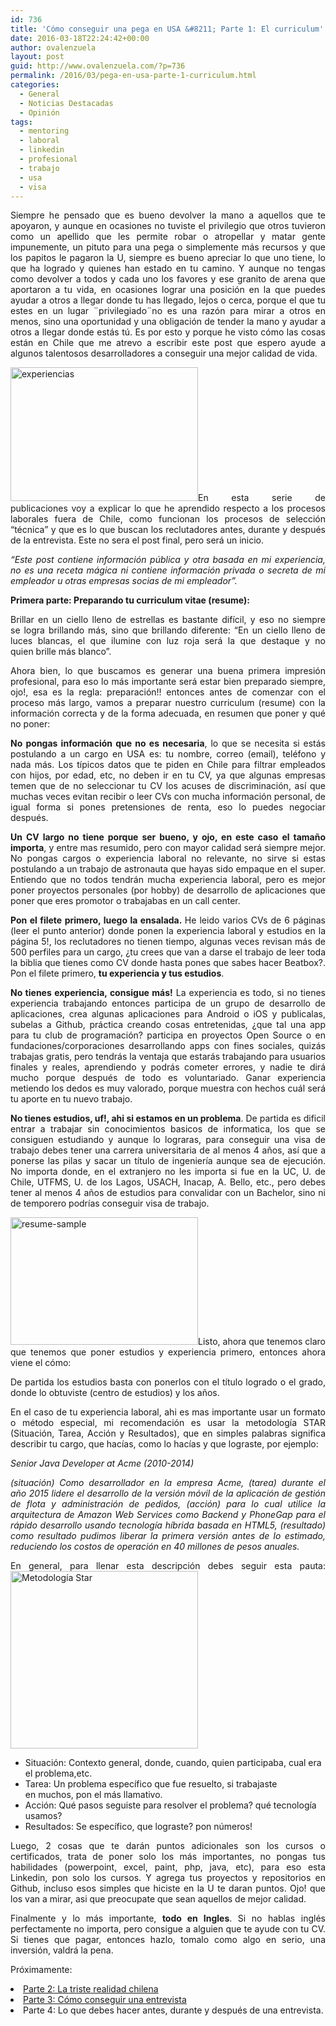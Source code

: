 ```yaml
---
id: 736
title: 'Cómo conseguir una pega en USA &#8211; Parte 1: El curriculum'
date: 2016-03-18T22:24:42+00:00
author: ovalenzuela
layout: post
guid: http://www.ovalenzuela.com/?p=736
permalink: /2016/03/pega-en-usa-parte-1-curriculum.html
categories:
  - General
  - Noticias Destacadas
  - Opinión
tags:
  - mentoring
  - laboral
  - linkedin
  - profesional
  - trabajo
  - usa
  - visa
---
```

<p style="text-align: justify;">
  Siempre he pensado que es bueno devolver la mano a aquellos que te apoyaron, y aunque en ocasiones no tuviste el privilegio que otros tuvieron como un apellido que les permite robar o atropellar y matar gente impunemente, un pituto para una pega o simplemente más recursos y que los papitos le pagaron la U, siempre es bueno apreciar lo que uno tiene, lo que ha logrado y quienes han estado en tu camino. Y aunque no tengas como devolver a todos y cada uno los favores y ese granito de arena que aportaron a tu vida, en ocasiones lograr una posición en la que puedes ayudar a otros a llegar donde tu has llegado, lejos o cerca, porque el que tu estes en un lugar ¨privilegiado¨no es una razón para mirar a otros en menos, sino una oportunidad y una obligación de tender la mano y ayudar a otros a llegar donde estás tú. Es por esto y porque he visto cómo las cosas están en Chile que me atrevo a escribir este post que espero ayude a algunos talentosos desarrolladores a conseguir una mejor calidad de vida.
</p>

<p style="text-align: justify;">
  <img class="size-medium wp-image-747 alignleft" src="http://www.ovalenzuela.com/wp-content/images/posts/wpold/experiencias.png" alt="experiencias" width="300" height="214" sizes="(max-width: 300px) 100vw, 300px" />En esta serie de publicaciones voy a explicar lo que he aprendido respecto a los procesos laborales fuera de Chile, como funcionan los procesos de selección &#8220;técnica&#8221; y que es lo que buscan los reclutadores antes, durante y después de la entrevista. Este no sera el post final, pero será un inicio.
</p>

<p style="text-align: justify;">
  <em>&#8220;Este post contiene información pública y otra basada en mi experiencia, no es una receta mágica ni contiene información privada o secreta de mi empleador u otras empresas socias de mi empleador&#8221;.</em>
</p>

**Primera parte: Preparando tu curriculum vitae (resume):**

<p style="text-align: justify;">
  Brillar en un ciello lleno de estrellas es bastante difícil, y eso no siempre se logra brillando más, sino que brillando diferente: &#8220;En un ciello lleno de luces blancas, el que ilumine con luz roja será la que destaque y no quien brille más blanco&#8221;.
</p>

<p style="text-align: justify;">
  Ahora bien, lo que buscamos es generar una buena primera impresión profesional, para eso lo más importante será estar bien preparado siempre, ojo!, esa es la regla: preparación!! entonces antes de comenzar con el proceso más largo, vamos a preparar nuestro curriculum (resume) con la información correcta y de la forma adecuada, en resumen que poner y qué no poner:
</p>

<p style="text-align: justify;">
  <strong>No pongas información que no es necesaria</strong>, lo que se necesita si estás postulando a un cargo en USA es: tu nombre, correo (email), teléfono y nada más. Los típicos datos que te piden en Chile para filtrar empleados con hijos, por edad, etc, no deben ir en tu CV, ya que algunas empresas temen que de no seleccionar tu CV los acuses de discriminación, así que muchas veces evitan recibir o leer CVs con mucha información personal, de igual forma si pones pretensiones de renta, eso lo puedes negociar después.
</p>

<p style="text-align: justify;">
  <strong>Un CV largo no tiene porque ser bueno, y ojo, en este caso el tamaño importa</strong>, y entre mas resumido, pero con mayor calidad será siempre mejor. No pongas cargos o experiencia laboral no relevante, no sirve si estas postulando a un trabajo de astronauta que hayas sido empaque en el super. Entiendo que no todos tendrán mucha experiencia laboral, pero es mejor poner proyectos personales (por hobby) de desarrollo de aplicaciones que poner que eres promotor o trabajabas en un call center.
</p>

<p style="text-align: justify;">
  <strong>Pon el filete primero, luego la ensalada. </strong>He leido varios CVs de 6 páginas (leer el punto anterior) donde ponen la experiencia laboral y estudios en la página 5!, los reclutadores no tienen tiempo, algunas veces revisan más de 500 perfiles para un cargo, ¿tu crees que van a darse el trabajo de leer toda la biblia que tienes como CV donde hasta pones que sabes hacer Beatbox?. Pon el filete primero, <strong>tu experiencia y tus estudios</strong>.
</p>

<p style="text-align: justify;">
  <strong>No tienes experiencia, consigue más!</strong> La experiencia es todo, si no tienes experiencia trabajando entonces participa de un grupo de desarrollo de aplicaciones, crea algunas aplicaciones para Android o iOS y publicalas, subelas a Github, práctica creando cosas entretenidas, ¿que tal una app para tu club de programación? participa en proyectos Open Source o en fundaciones/corporaciones desarrollando apps con fines sociales, quizás trabajas gratis, pero tendrás la ventaja que estarás trabajando para usuarios finales y reales, aprendiendo y podrás cometer errores, y nadie te dirá mucho porque después de todo es voluntariado. Ganar experiencia metiendo los dedos es muy valorado, porque muestra con hechos cuál será tu aporte en tu nuevo trabajo.
</p>

<p style="text-align: justify;">
  <strong>No tienes estudios, uf!, ahi si estamos en un problema</strong>. De partida es dificil entrar a trabajar sin conocimientos basicos de informatica, los que se consiguen estudiando y aunque lo lograras, para conseguir una visa de trabajo debes tener una carrera universitaria de al menos 4 años, así que a ponerse las pilas y sacar un título de ingeniería aunque sea de ejecución. No importa donde, en el extranjero no les importa si fue en la UC, U. de Chile, UTFMS, U. de los Lagos, USACH, Inacap, A. Bello, etc., pero debes tener al menos 4 años de estudios para convalidar con un Bachelor, sino ni de temporero podrías conseguir visa de trabajo.
</p>

<p style="text-align: justify;">
  <img class="size-medium wp-image-744 alignleft" src="http://www.ovalenzuela.com/images/posts/wpold/resume-sample.jpeg" alt="resume-sample" width="300" height="204" sizes="(max-width: 300px) 100vw, 300px" />Listo, ahora que tenemos claro que tenemos que poner estudios y experiencia primero, entonces ahora viene el cómo:
</p>

<p style="text-align: justify;">
  De partida los estudios basta con ponerlos con el título logrado o el grado, donde lo obtuviste (centro de estudios) y los años.
</p>

<p style="text-align: justify;">
  En el caso de tu experiencia laboral, ahi es mas importante usar un formato o método especial, mi recomendación es usar la metodología STAR (Situación, Tarea, Acción y Resultados), que en simples palabras significa describir tu cargo, que hacías, como lo hacías y que lograste, por ejemplo:
</p>

<p style="text-align: justify;">
  <em>Senior Java Developer at Acme (2010-2014)</em>
</p>

<p style="text-align: justify;">
  <em>(situación) Como desarrollador en la empresa Acme, (tarea) durante el año 2015 lidere el desarrollo de la versión móvil de la aplicación de gestión de flota y administración de pedidos, (acción) para lo cual utilice la arquitectura de Amazon Web Services como Backend y PhoneGap para el rápido desarrollo usando tecnología híbrida basada en HTML5, (resultado) como resultado pudimos liberar la primera versión antes de lo estimado, reduciendo los costos de operación en 40 millones de pesos anuales.</em>
</p>

<p style="text-align: justify;">
  En general, para llenar esta descripción debes seguir esta pauta:<img class="size-medium wp-image-742 alignright" src="http://www.ovalenzuela.com/images/posts/wpold/star.jpeg" alt="Metodología Star" width="300" height="284" sizes="(max-width: 300px) 100vw, 300px" />
</p>

  * Situación: Contexto general, donde, cuando, quien participaba, cual era el problema,etc.
  * Tarea: Un problema específico que fue resuelto, si trabajaste en muchos, pon el más llamativo.
  * Acción: Qué pasos seguiste para resolver el problema? qué tecnología usamos?
  * Resultados: Se específico, que lograste? pon números!

<p style="text-align: justify;">
  Luego, 2 cosas que te darán puntos adicionales son los cursos o certificados, trata de poner solo los más importantes, no pongas tus habilidades (powerpoint, excel, paint, php, java, etc), para eso esta Linkedin, pon solo los cursos. Y agrega tus proyectos y repositorios en Github, incluso esos simples que hiciste en la U te daran puntos. Ojo! que los van a mirar, asi que preocupate que sean aquellos de mejor calidad.
</p>

<p style="text-align: justify;">
  Finalmente y lo más importante, <strong>todo en Ingles</strong>. Si no hablas inglés perfectamente no importa, pero consigue a alguien que te ayude con tu CV. Si tienes que pagar, entonces hazlo, tomalo como algo en serio, una inversión, valdrá la pena.
</p>

<p style="text-align: justify;">
  Próximamente:
</p>

<li style="text-align: justify;">
  <a href="/2016/12/pega-en-usa-parte-2-triste-realidad-chilena.html">Parte 2: La triste realidad chilena</a>
</li>
<li style="text-align: justify;">
  <a href="/2017/04/pega-en-usa-parte-3-entrevista.html">Parte 3: Cómo conseguir una entrevista</a>
</li>
<li style="text-align: justify;">
  Parte 4: Lo que debes hacer antes, durante y después de una entrevista.
</li>
